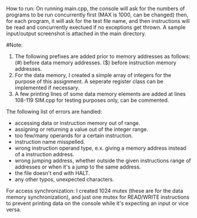 How to run: On running main.cpp, the console will ask for the numbers of programs to be run concurrently first (MAX is 1000, can be changed) 
then, for each program, it will ask for the test file name, and then instructions will be read and concurrently exectued if no exceptions get thrown.
A sample input/output screenshot is attached in the main directory.


#Note: 
1. The following prefixes are added prior to memory addresses as follows:
(#) before data memory addresses.
($) before instruction memory addresses.
2. For the data memory, I created a simple array of integers for the purpose of this assignment. A seperate register class can be implemented if necessary.
3. A few printing lines of some data memory elements are added at lines 108-119 SIM.cpp for testing purposes only, can be commented.

The following list of errors are handled:
* accessing data or instruction memory out of range.
* assigning or returning a value out of the integer range.
* too few/many operands for a certain instruction.
* instruction name misspelled.
* wrong instruction operand type, e.x. giving a memory address instead of a instruction address.
* wrong jumping address, whether outside the given instructions range of addresses or when it's a jump to the same address.
* the file doesn't end with HALT.
* any other typos, unexpected characters.

For access synchronization:
I created 1024 mutex (these are for the data memory synchronization), and just one mutex for READ/WRITE instructions 
to prevent printing data on the console while it's expecting an input or vice versa.
